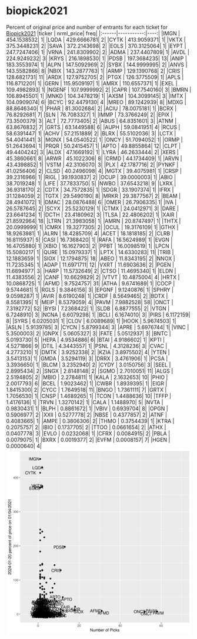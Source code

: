 # biopick2021
Percent of original price and number of entrants for each ticket for [Biopick2021](https://twitter.com/hashtag/Biopick2021)
|ticker |  nrml_price| freq|
|:------|-----------:|----:|
|IMGN   | 454.1538532|    1|
|LQDA   | 429.6666781|    2|
|CYTK   | 413.9059371|    1|
|VKTX   | 375.3448231|    2|
|SAVA   | 372.2143698|    2|
|EOLS   | 370.3125064|    1|
|EYPT   | 247.7247406|    1|
|VRNA   | 241.8309902|    2|
|ADMA   | 237.4407809|    1|
|AVDL   | 224.9249232|    3|
|KRYS   | 216.1898530|    1|
|PDSB   | 197.3684235|   13|
|ANIP   | 183.3553974|    1|
|ALPN   | 147.5092969|    2|
|SYBX   | 144.9999995|    2|
|ANVS   | 143.5582866|    8|
|NBIX   | 143.2877763|    1|
|ARMP   | 129.1390768|    2|
|CRIS   | 128.6821731|   11|
|ARDX   | 127.9752705|    2|
|PTGX   | 126.3775509|    1|
|APLS   | 116.8712201|    1|
|GERN   | 115.9509197|    1|
|AMRX   | 110.6557371|    1|
|EXEL   | 109.4982893|    1|
|NGENF  | 107.9999992|    2|
|CAPR   | 107.7540160|    3|
|BMRN   | 106.8945501|    1|
|MNKD   | 104.3478219|    1|
|AXSM   | 104.3099145|    3|
|IMTX   | 104.0909074|    6|
|BCYC   |  92.4479130|    4|
|MREO   |  89.1242939|    8|
|MDXG   |  88.8646340|    1|
|PHAR   |  81.3002684|    2|
|ACIU   |  78.0075181|    1|
|BCRX   |  76.8292681|    7|
|SLN    |  76.7083327|    1|
|IMMP   |  73.3766249|    2|
|EPIX   |  73.3500379|    3|
|ALT    |  72.7773405|    2|
|ABUS   |  64.8351601|    3|
|ATNM   |  63.8676832|    7|
|GRTS   |  63.1449588|    6|
|AUPH   |  59.0841951|    4|
|RCUS   |  58.6391447|    1|
|ACHV   |  57.2151889|    2|
|BLRX   |  55.5102036|    3|
|LCTX   |  54.4041441|    3|
|MGNX   |  54.0540522|    1|
|ONCY   |  51.7094052|    1|
|ORMP   |  51.2643694|    1|
|PRQR   |  50.2415457|    1|
|APTO   |  49.8855864|   12|
|CLPT   |  49.4404242|    3|
|ALDX   |  47.1669192|    1|
|LYRA   |  46.2633444|    2|
|XERS   |  45.3860661|    8|
|ARWR   |  45.1022306|    8|
|CRMD   |  44.1734409|    1|
|ARVN   |  43.4398852|    1|
|VSTM   |  42.3106070|    3|
|PLX    |  42.1787716|    2|
|PYNKF  |  41.0256406|    2|
|CLSD   |  40.2496098|    4|
|MGTX   |  39.4075981|    1|
|CRSP   |  39.2316966|    1|
|RIGL   |  39.1930837|    2|
|OCUP   |  39.0000003|    1|
|ABIO   |  38.7019248|    1|
|LIFE   |  37.7833750|    5|
|NWBO   |  37.6543218|    9|
|LXRX   |  36.9318170|    2|
|CDTX   |  34.7572835|    1|
|SDGR   |  33.1907374|    1|
|IFRX   |  31.1284059|    2|
|TGTX   |  29.5490190|    8|
|MRKR   |  29.3877567|    2|
|BEAM   |  28.4941072|    1|
|DMAC   |  28.0876488|    6|
|OMER   |  26.7906335|    1|
|IVA    |  26.5787645|    2|
|SCYX   |  25.5230129|    1|
|CTMX   |  24.0412971|    3|
|DARE   |  23.6641234|    1|
|DCTH   |  23.4180962|    3|
|TLSA   |  22.4806202|    1|
|XAIR   |  21.8592964|   18|
|LTRN   |  21.3983058|    1|
|AMRN   |  20.8747497|    1|
|THTX   |  20.0999999|    1|
|CMRX   |  19.3277305|    2|
|OCUL   |  19.3176109|    1|
|GTHX   |  18.9263981|    1|
|ALRN   |  18.4285709|    4|
|ACET   |  18.1818185|    2|
|CLRB   |  16.8115937|    5|
|CASI   |  16.7368420|    1|
|RAFA   |  16.5624989|    1|
|EVGN   |  16.4705880|    1|
|XBIO   |  16.1627903|    2|
|PPBT   |  16.0098519|    1|
|LPCN   |  15.5080217|    1|
|QURE   |  15.0979337|    1|
|LPTX   |  14.6330283|   11|
|TRIB   |  12.1883659|    1|
|SIOX   |  12.1794875|   18|
|ABEO   |  11.8343195|    2|
|NNOX   |  11.7235345|    1|
|ADAP   |  11.6971711|   12|
|VXRT   |  11.6903636|    2|
|PGEN   |  11.6894977|    3|
|HARP   |  11.5732649|    2|
|CTSO   |  11.4695340|    1|
|ELDN   |  11.4383556|    2|
|CANF   |  10.6629829|    2|
|VTVT   |  10.4875004|    4|
|HRTX   |  10.0868725|    1|
|AFMD   |   9.7524757|   31|
|ATHA   |   9.6741689|    1|
|COCP   |   9.5744681|    1|
|RGLS   |   9.3846156|    3|
|EPGNF  |   9.1240876|    1|
|SPHRY  |   9.0598287|    1|
|AVIR   |   8.6190248|    1|
|CRDF   |   8.5649465|    2|
|BDTX   |   8.5581395|    1|
|MEIP   |   8.5379059|    4|
|PAVM   |   7.9882528|   58|
|ONCT   |   7.3192772|   52|
|BYSI   |   7.2368422|    1|
|SLDB   |   6.8877555|    2|
|VTGN   |   6.7248910|    3|
|NCNA   |   6.6079298|    1|
|BCLI   |   6.1674010|    3|
|PIRS   |   6.1172159|    8|
|SYRS   |   6.0205031|    1|
|CLOV   |   6.0089689|    1|
|HOOK   |   5.9674503|    1|
|ASLN   |   5.9139785|    3|
|CYCN   |   5.8799344|    3|
|APRE   |   5.6976744|    1|
|VINC   |   5.3500003|    2|
|GNPX   |   5.0605327|    3|
|FATE   |   5.0512937|    3|
|BNTC   |   5.0193730|    5|
|HEPA   |   4.9534886|    6|
|BTAI   |   4.9186602|    1|
|KPTI   |   4.5271866|    9|
|DTIL   |   4.3443557|    1|
|PSNL   |   4.3128236|    3|
|CVAC   |   4.2773210|    1|
|DMTK   |   3.9252338|    2|
|KZIA   |   3.8975502|    4|
|YTEN   |   3.5413153|    1|
|GMDA   |   3.5294119|    3|
|DRRX   |   3.4761906|    1|
|PCSA   |   3.3936650|    1|
|BLCM   |   3.2352940|    2|
|CYDY   |   3.0150756|    3|
|SEEL   |   2.8995434|    2|
|SNGX   |   2.8148148|    2|
|SGMO   |   2.7010051|   11|
|ALGS   |   2.5194805|    2|
|MBIO   |   2.2784811|    1|
|KALA   |   2.1632653|   10|
|PHIO   |   2.0017793|    6|
|BCEL   |   1.9023462|    1|
|CWBR   |   1.8939395|    1|
|EIGR   |   1.8415300|    2|
|CYCC   |   1.7649518|   11|
|BNGO   |   1.7361111|    7|
|GRTX   |   1.7056530|    1|
|CNSP   |   1.4689265|    1|
|TCON   |   1.4488636|   10|
|TFFP   |   1.4176136|    1|
|TRVN   |   1.3270142|    1|
|CALA   |   1.1488970|    5|
|NVTA   |   0.9830431|    1|
|BLPH   |   0.8861672|    1|
|VBIV   |   0.6939704|    8|
|OPGN   |   0.5906977|    2|
|XXII   |   0.5277778|    2|
|NBSE   |   0.4377857|    2|
|ATNF   |   0.4083665|    1|
|AMPE   |   0.3806306|    2|
|THMO   |   0.3754439|    1|
|KTRA   |   0.2075757|    2|
|IBIO   |   0.1737705|    2|
|TTOO   |   0.0661654|    2|
|ATHX   |   0.0407778|    3|
|EVLO   |   0.0232068|    1|
|CFRX   |   0.0084915|    2|
|PBLA   |   0.0079075|    1|
|BXRX   |   0.0019377|    2|
|EVFM   |   0.0008157|    7|
|HGEN   |   0.0000640|    4|
![retvspicks](biopicks.png?raw=true)
